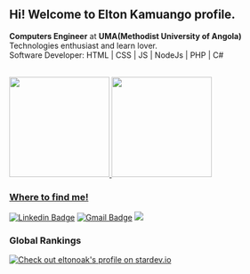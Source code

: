 ## Hi! Welcome to Elton Kamuango profile.

**Computers Engineer** at **UMA(Methodist University of Angola)** <br>
Technologies enthusiast and learn lover.<br> Software Developer: HTML | CSS | JS | NodeJs | PHP | C# <br>
<br>
<div>
  <a href="https://github.com/eltonoak">
  <img height="180em" src="https://github-readme-stats.vercel.app/api/?username=eltonoak&theme=radical&showicons=true"/>
  <img height="180em" src="https://github-readme-stats.vercel.app/api/top-langs/?username=eltonoak&theme=radical"/>
</div>
  
### Where to find me!
[![Linkedin Badge](https://img.shields.io/badge/-Elton%20Kamuango-6633cc?style=flat-square&logo=Linkedin&logoColor=white&link=https://www.linkedin.com/in/kamuangoelton/)](https://www.linkedin.com/in/kamuangoelton/) 
[![Gmail Badge](https://img.shields.io/badge/-eltonkamuango99@gmail.com-6633cc?style=flat-square&logo=Gmail&logoColor=white&link=mailto:eltonkamuango99@gmail.com)](mailto:eltonkamuango99@gmail.com)
<a href="https://api.whatsapp.com/send/?phone=%2B244944320877&text&app_absent=0" target="_blank"><img src="https://img.shields.io/badge/WhatsApp-25D366?style=flat&logo=whatsapp&logoColor=white" target="_blank"></a>

### Global Rankings
[![Check out eltonoak's profile on stardev.io](https://stardev.io/developers/eltonoak/badge/languages/global.svg)](https://stardev.io/developers/eltonoak)
